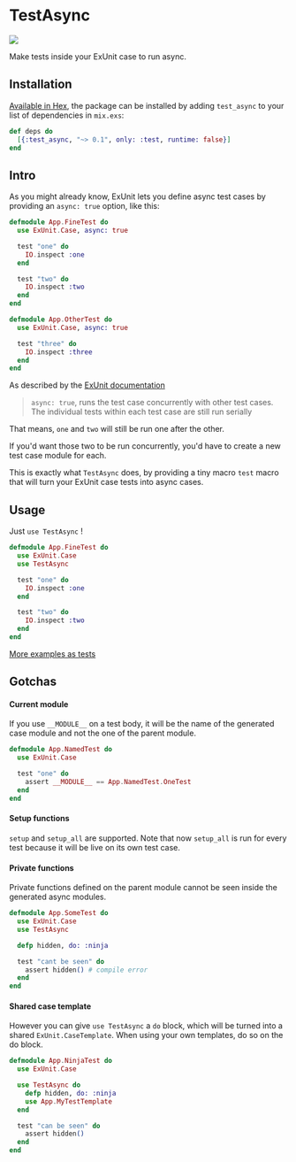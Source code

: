 # TestAsync
<a href="https://travis-ci.org/vic/test_async"><img src="https://travis-ci.org/vic/test_async.svg"></a>

Make tests inside your ExUnit case to run async.

## Installation

[Available in Hex](https://hex.pm/packages/test_async), the package can be installed
by adding `test_async` to your list of dependencies in `mix.exs`:

```elixir
def deps do
  [{:test_async, "~> 0.1", only: :test, runtime: false}]
end
```

## Intro

As you might already know, ExUnit lets you define async test cases by
providing an `async: true` option, like this:

```elixir
defmodule App.FineTest do
  use ExUnit.Case, async: true

  test "one" do
    IO.inspect :one
  end

  test "two" do
    IO.inspect :two
  end
end

defmodule App.OtherTest do
  use ExUnit.Case, async: true

  test "three" do
    IO.inspect :three
  end
end
```

As described by the [ExUnit documentation](https://hexdocs.pm/ex_unit/ExUnit.html) 


> `async: true`, runs the test case concurrently with other test cases. 
> The individual tests within each test case are still run serially

That means, `one` and `two` will still be run one after the other.

If you'd want those two to be run concurrently, you'd have to create
a new test case module for each.

This is exactly what `TestAsync` does, by providing a tiny macro `test`
macro that will turn your ExUnit case tests into async cases.

## Usage

Just `use TestAsync` !

```elixir
defmodule App.FineTest do
  use ExUnit.Case
  use TestAsync

  test "one" do
    IO.inspect :one
  end

  test "two" do
    IO.inspect :two
  end
end
```

[More examples as tests](https://github.com/vic/test_async/blob/master/test/)

## Gotchas

#### Current module

If you use `__MODULE__` on a test body, it will be the name of the
generated case module and not the one of the parent module.

```elixir
defmodule App.NamedTest do
  use ExUnit.Case

  test "one" do
    assert __MODULE__ == App.NamedTest.OneTest
  end
end
```

#### Setup functions

`setup` and `setup_all` are supported.
Note that now `setup_all` is run for every test 
because it will be live on its own test case.

#### Private functions 

Private functions defined on the parent module cannot be seen inside
the generated async modules.

```elixir
defmodule App.SomeTest do
  use ExUnit.Case
  use TestAsync

  defp hidden, do: :ninja

  test "cant be seen" do
    assert hidden() # compile error
  end
end
```

#### Shared case template

However you can give `use TestAsync` a `do` block, which will be
turned into a shared `ExUnit.CaseTemplate`.
When using your own templates, do so on the do block.

```elixir
defmodule App.NinjaTest do
  use ExUnit.Case

  use TestAsync do
    defp hidden, do: :ninja
    use App.MyTestTemplate
  end

  test "can be seen" do
    assert hidden()
  end
end
```
